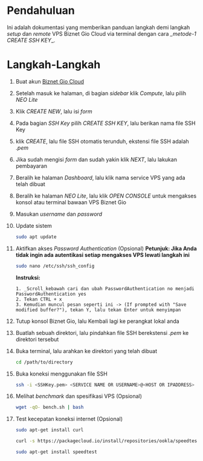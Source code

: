 # Pendahuluan

Ini adalah dokumentasi yang memberikan panduan langkah demi langkah _setup_ dan _remote_ VPS Biznet Gio Cloud via terminal dengan cara _\_metode-1 CREATE SSH KEY_\_.

# Langkah-Langkah

1.  Buat akun [Biznet Gio Cloud](https://www.biznetgio.com/)
2.  Setelah masuk ke halaman, di bagian _sidebar_ klik _Compute_, lalu pilih _NEO Lite_
3.  Klik _CREATE NEW_, lalu isi _form_
4.  Pada bagian _SSH Key_ pilih _CREATE SSH KEY_, lalu berikan nama file SSH Key
5.  klik _CREATE_, lalu file SSH otomatis terunduh, ekstensi file SSH adalah _*.pem*_
6.  Jika sudah mengisi _form_ dan sudah yakin klik _NEXT_, lalu lakukan pembayaran
7.  Beralih ke halaman _Dashboard_, lalu klik nama service VPS yang ada telah dibuat
8.  Beralih ke halaman _NEO Lite_, lalu klik _OPEN CONSOLE_ untuk mengakses konsol atau terminal bawaan VPS Biznet Gio
9.  Masukan _username_ dan _password_
10. Update sistem

    ```bash
    sudo apt update
    ```

11. Aktifkan akses _Password Authentication_ (Opsional)
    **Petunjuk: Jika Anda tidak ingin ada autentikasi setiap mengakses VPS lewati langkah ini**

    ```bash
    sudo nano /etc/ssh/ssh_config
    ```

    **Instruksi:**

        1. _Scroll_kebawah cari dan ubah PasswordAuthentication no menjadi PasswordAuthentication yes
        2. Tekan CTRL + x
        3. Kemudian muncul pesan seperti ini -> (If prompted with "Save modified buffer?"), tekan Y, lalu tekan Enter untuk menyimpan

12. Tutup konsol Biznet Gio, lalu Kembali lagi ke perangkat lokal anda
13. Buatlah sebuah direktori, lalu pindahkan file SSH berekstensi _*.pem*_ ke direktori tersebut
14. Buka terminal, lalu arahkan ke direktori yang telah dibuat

    ```bash
    cd /path/to/directory
    ```

15. Buka koneksi menggunakan file SSH

    ```bash
    ssh -i <SSHKey.pem> <SERVICE NAME OR USERNAME>@<HOST OR IPADDRESS>
    ```

16. Melihat _benchmark_ dan spesifikasi VPS (Opsional)

    ```bash
    wget -qO- bench.sh | bash
    ```

17. Test kecepatan koneksi internet (Opsional)

    ```bash
    sudo apt-get install curl
    ```

    ```bash
    curl -s https://packagecloud.io/install/repositories/ookla/speedtest-cli/script.deb.sh | sudo bash
    ```

    ```bash
    sudo apt-get install speedtest
    ```
